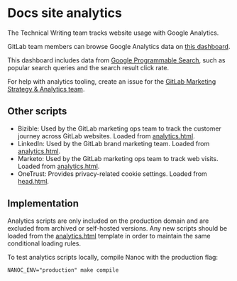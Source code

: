# Docs site analytics

The Technical Writing team tracks website usage with Google Analytics.

GitLab team members can browse Google Analytics data on [this dashboard](https://lookerstudio.google.com/reporting/d6af7a2b-2aaa-4f30-8742-811e62777c93/page/p_ihbvblyl2c).

This dashboard includes data from [Google Programmable Search](search.md), such as
popular search queries and the search result click rate.

For help with analytics tooling, create an issue for the [GitLab Marketing Strategy & Analytics
team](https://about.gitlab.com/handbook/marketing/strategy-performance/).

## Other scripts

* Bizible: Used by the GitLab marketing ops team to track the customer journey across GitLab websites. Loaded from [analytics.html](../layouts/analytics.html).
* LinkedIn: Used by the GitLab brand marketing team. Loaded from [analytics.html](../layouts/analytics.html).
* Marketo: Used by the GitLab marketing ops team to track web visits. Loaded from [analytics.html](../layouts/analytics.html).
* OneTrust: Provides privacy-related cookie settings. Loaded from [head.html](../layouts/head.html).

## Implementation

Analytics scripts are only included on the production domain and are excluded from
archived or self-hosted versions. Any new scripts should be loaded from the
[analytics.html](../layouts/analytics.html) template in order to maintain the
same conditional loading rules.

To test analytics scripts locally, compile Nanoc with the production flag:

```shell
NANOC_ENV="production" make compile
```

